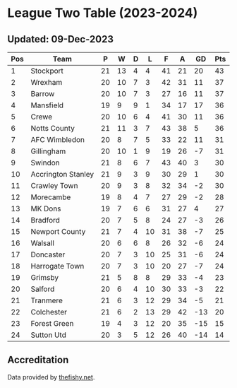 # League Two Table (2023-2024)
## Updated: 09-Dec-2023

| Pos | Team | P | W | D | L | F | A | GD | Pts |
| --- | --- | --- | --- | --- | --- | --- | --- | --- | --- |
| 1 | Stockport | 21 | 13 | 4 | 4 | 41 | 21 | 20 | 43 |
| 2 | Wrexham | 20 | 10 | 7 | 3 | 42 | 31 | 11 | 37 |
| 3 | Barrow | 20 | 10 | 7 | 3 | 27 | 16 | 11 | 37 |
| 4 | Mansfield | 19 | 9 | 9 | 1 | 34 | 17 | 17 | 36 |
| 5 | Crewe | 20 | 10 | 6 | 4 | 41 | 30 | 11 | 36 |
| 6 | Notts County | 21 | 11 | 3 | 7 | 43 | 38 | 5 | 36 |
| 7 | AFC Wimbledon | 20 | 8 | 7 | 5 | 33 | 22 | 11 | 31 |
| 8 | Gillingham | 20 | 10 | 1 | 9 | 19 | 26 | -7 | 31 |
| 9 | Swindon | 21 | 8 | 6 | 7 | 43 | 40 | 3 | 30 |
| 10 | Accrington Stanley | 21 | 9 | 3 | 9 | 30 | 29 | 1 | 30 |
| 11 | Crawley Town | 20 | 9 | 3 | 8 | 32 | 34 | -2 | 30 |
| 12 | Morecambe | 19 | 8 | 4 | 7 | 27 | 29 | -2 | 28 |
| 13 | MK Dons | 19 | 7 | 6 | 6 | 31 | 27 | 4 | 27 |
| 14 | Bradford | 20 | 7 | 5 | 8 | 24 | 27 | -3 | 26 |
| 15 | Newport County | 21 | 7 | 4 | 10 | 31 | 38 | -7 | 25 |
| 16 | Walsall | 20 | 6 | 6 | 8 | 26 | 32 | -6 | 24 |
| 17 | Doncaster | 20 | 7 | 3 | 10 | 25 | 31 | -6 | 24 |
| 18 | Harrogate Town | 20 | 7 | 3 | 10 | 20 | 27 | -7 | 24 |
| 19 | Grimsby | 21 | 5 | 8 | 8 | 29 | 33 | -4 | 23 |
| 20 | Salford | 20 | 6 | 4 | 10 | 30 | 33 | -3 | 22 |
| 21 | Tranmere | 21 | 6 | 3 | 12 | 29 | 34 | -5 | 21 |
| 22 | Colchester | 21 | 6 | 2 | 13 | 29 | 42 | -13 | 20 |
| 23 | Forest Green | 19 | 4 | 3 | 12 | 20 | 35 | -15 | 15 |
| 24 | Sutton Utd | 20 | 3 | 5 | 12 | 26 | 40 | -14 | 14 |

## Accreditation 

Data provided by [thefishy.net](https://www.thefishy.net/).